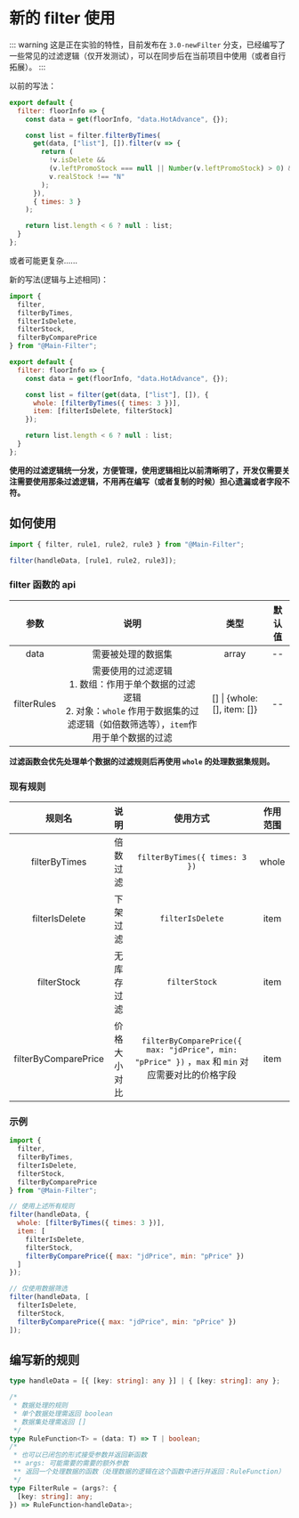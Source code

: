 # 新的 filter 使用

::: warning
这是正在实验的特性，目前发布在 `3.0-newFilter` 分支，已经编写了一些常见的过滤逻辑（仅开发测试），可以在同步后在当前项目中使用（或者自行拓展）。
:::

以前的写法：

```js {5,6,7,8,9,10,11,12,13,14}
export default {
  filter: floorInfo => {
    const data = get(floorInfo, "data.HotAdvance", {});

    const list = filter.filterByTimes(
      get(data, ["list"], []).filter(v => {
        return (
          !v.isDelete &&
          (v.leftPromoStock === null || Number(v.leftPromoStock) > 0) &&
          v.realStock !== "N"
        );
      }),
      { times: 3 }
    );

    return list.length < 6 ? null : list;
  }
};
```

或者可能更复杂......

新的写法(逻辑与上述相同)：

```js {13,14,15,16,17}
import {
  filter,
  filterByTimes,
  filterIsDelete,
  filterStock,
  filterByComparePrice
} from "@Main-Filter";

export default {
  filter: floorInfo => {
    const data = get(floorInfo, "data.HotAdvance", {});

    const list = filter(get(data, ["list"], []), {
      whole: [filterByTimes({ times: 3 })],
      item: [filterIsDelete, filterStock]
    });

    return list.length < 6 ? null : list;
  }
};
```

**使用的过滤逻辑统一分发，方便管理，使用逻辑相比以前清晰明了，开发仅需要关注需要使用那条过滤逻辑，不用再在编写（或者复制的时候）担心遗漏或者字段不符。**

## 如何使用

```js
import { filter, rule1, rule2, rule3 } from "@Main-Filter";

filter(handleData, [rule1, rule2, rule3]);
```

### filter 函数的 api

|    参数     |                                                                        说明                                                                        |            类型             | 默认值 |
| :---------: | :------------------------------------------------------------------------------------------------------------------------------------------------: | :-------------------------: | :----: |
|    data     |                                                                 需要被处理的数据集                                                                 |            array            |   --   |
| filterRules | 需要使用的过滤逻辑<br />1. 数组：作用于单个数据的过滤逻辑<br />2. 对象：`whole` 作用于数据集的过滤逻辑（如倍数筛选等），`item`作用于单个数据的过滤 | [] \| {whole: [], item: []} |   --   |

**过滤函数会优先处理单个数据的过滤规则后再使用 `whole` 的处理数据集规则。**

### 现有规则

|     规则名     |     说明     |                                         使用方式                                         | 作用范围 |
| :------------: | :----------: | :--------------------------------------------------------------------------------------: | :------: |
| filterByTimes  |   倍数过滤   |                              `filterByTimes({ times: 3 })`                               |  whole   |
| filterIsDelete |   下架过滤   |                                     `filterIsDelete`                                     |   item   |
|  filterStock   |  无库存过滤  |                                      `filterStock`                                       |   item   |
|  filterByComparePrice   | 价格大小对比 | `filterByComparePrice({ max: "jdPrice", min: "pPrice" })` ，`max` 和 `min` 对应需要对比的价格字段 |   item   |

### 示例

```js
import {
  filter,
  filterByTimes,
  filterIsDelete,
  filterStock,
  filterByComparePrice
} from "@Main-Filter";

// 使用上述所有规则
filter(handleData, {
  whole: [filterByTimes({ times: 3 })],
  item: [
    filterIsDelete,
    filterStock,
    filterByComparePrice({ max: "jdPrice", min: "pPrice" })
  ]
});

// 仅使用数据筛选
filter(handleData, [
  filterIsDelete,
  filterStock,
  filterByComparePrice({ max: "jdPrice", min: "pPrice" })
]);
```

## 编写新的规则

```typescript
type handleData = [{ [key: string]: any }] | { [key: string]: any };

/*
 * 数据处理的规则
 * 单个数据处理需返回 boolean
 * 数据集处理需返回 []
 */
type RuleFunction<T> = (data: T) => T | boolean;
/*
 * 也可以已闭包的形式接受参数并返回新函数
 ** args: 可能需要的需要的额外参数
 ** 返回一个处理数据的函数（处理数据的逻辑在这个函数中进行并返回：RuleFunction）
 */
type FilterRule = (args?: {
  [key: string]: any;
}) => RuleFunction<handleData>;
```
